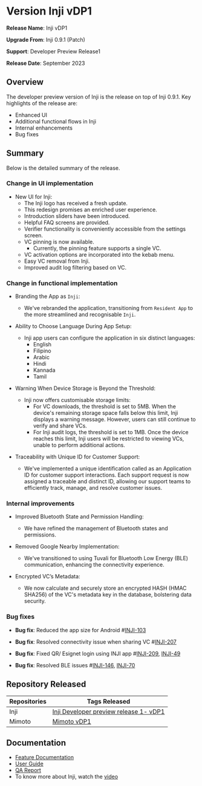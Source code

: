 # Version Inji vDP1

**Release Name**: Inji vDP1

**Upgrade From**: Inji 0.9.1 (Patch)

**Support**: Developer Preview Release1

**Release Date**: September 2023

## Overview

The developer preview version of Inji is the release on top of Inji 0.9.1. Key highlights of the release are:

 * Enhanced UI
 * Additional functional flows in Inji
 * Internal enhancements
 * Bug fixes

## Summary

Below is the detailed summary of the release.

### Change in UI implementation

* New UI for Inji:
  * The Inji logo has received a fresh update.
  * This redesign promises an enriched user experience.
  * Introduction sliders have been introduced. 
  * Helpful FAQ screens are provided.
  * Verifier functionality is conveniently accessible from the settings screen. 
  * VC pinning is now available. 
    * Currently, the pinning feature supports a single VC.
  * VC activation options are incorporated into the kebab menu. 
  * Easy VC removal from Inji. 
  * Improved audit log filtering based on VC. 
  
### Change in functional implementation

* Branding the App as `Inji`:
  * We've rebranded the application, transitioning from `Resident App` to the more streamlined and recognisable `Inji`.

* Ability to Choose Language During App Setup:
  * Inji app users can configure the application in six distinct languages:
      * English
      * Filipino
      * Arabic
      * Hindi
      * Kannada
      * Tamil

* Warning When Device Storage is Beyond the Threshold:
  * Inji now offers customisable storage limits:
    * For VC downloads, the threshold is set to 5MB. When the device's remaining storage space falls below this limit, Inji displays a warning message. However, users can still continue to verify and share VCs.
    * For Inji audit logs, the threshold is set to 1MB. Once the device reaches this limit, Inji users will be restricted to viewing VCs, unable to perform additional actions.

* Traceability with Unique ID for Customer Support:
  * We've implemented a unique identification called as an Application ID for customer support interactions. Each 
    support request is now assigned a traceable and distinct ID, allowing our support teams to efficiently track, manage, and resolve customer issues.
   
### Internal improvements

* Improved Bluetooth State and Permission Handling:
  * We have refined the management of Bluetooth states and permissions.

* Removed Google Nearby Implementation:
    * We've transitioned to using Tuvali for Bluetooth Low Energy (BLE) communication, enhancing the connectivity experience.

* Encrypted VC’s Metadata:
  * We now calculate and securely store an encrypted HASH (HMAC SHA256) of the VC's metadata key in the database, bolstering data security.
    
### Bug fixes

* **Bug fix**: Reduced the app size for Android  #[INJI-103](https://mosip.atlassian.net/browse/INJI-103)

* **Bug fix**: Resolved connectivity issue when sharing VC  #[INJI-207](https://mosip.atlassian.net/browse/INJI-207)

* **Bug fix**: Fixed QR/ Esignet login using INJI app #[INJI-209](https://mosip.atlassian.net/browse/INJI-209), [INJI-49](https://mosip.atlassian.net/browse/INJI-209)

* **Bug fix**: Resolved BLE issues #[INJI-146](https://mosip.atlassian.net/browse/INJI-146), [INJI-70](https://mosip.atlassian.net/browse/INJI-70)

## Repository Released

| **Repositories**            | **Tags Released**                                                              |
| --------------------------- | ------------------------------------------------------------------------------ |
| Inji                    | [Inji Developer preview release 1- vDP1](https://github.com/mosip/inji/releases/tag/vDP1) |
| Mimoto         | [Mimoto vDP1](https://github.com/mosip/mimoto/releases/tag/vDP1) |



## Documentation

* [Feature Documentation](./)
* [User Guide](https://docs.mosip.io/1.2.0/modules/mobile-application/INJI-mobile-app-beta)
* [QA Report](https://docs.mosip.io/INJI/versions/version-0.9.2/test-report-0.9.2)
* To know more about Inji, watch the [video](https://www.youtube.com/watch?v=9Z1WuTd8q0M)


